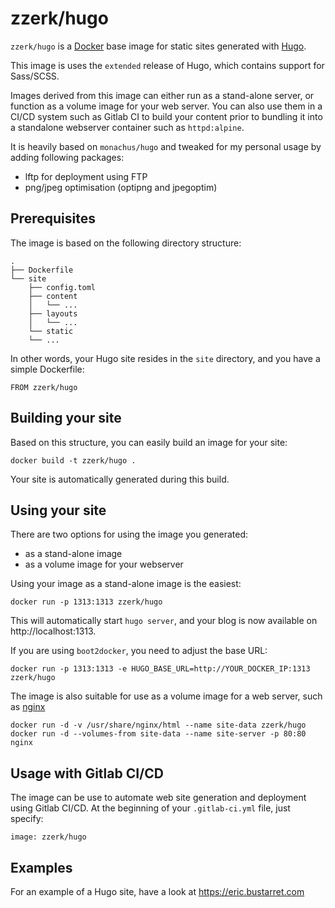 zzerk/hugo
==============

`zzerk/hugo` is a [Docker](https://www.docker.io) base image for static sites generated with [Hugo](http://gohugo.io).  

This image is uses the `extended` release of Hugo, which contains support for Sass/SCSS.

Images derived from this image can either run as a stand-alone server, or function as a volume image for your web server.  You can also use them in a CI/CD system such as Gitlab CI to build your content prior to bundling it into a standalone webserver container such as `httpd:alpine`.

It is heavily based on `monachus/hugo` and tweaked for my personal usage by adding following packages:
- lftp for deployment using FTP
- png/jpeg optimisation (optipng and jpegoptim)


Prerequisites
-------------

The image is based on the following directory structure:

	.
	├── Dockerfile
	└── site
	    ├── config.toml
	    ├── content
	    │   └── ...
	    ├── layouts
	    │   └── ...
	    └── static
		└── ...

In other words, your Hugo site resides in the `site` directory, and you have a simple Dockerfile:

	FROM zzerk/hugo 


Building your site
------------------

Based on this structure, you can easily build an image for your site:

	docker build -t zzerk/hugo .

Your site is automatically generated during this build. 


Using your site
---------------

There are two options for using the image you generated: 

- as a stand-alone image
- as a volume image for your webserver

Using your image as a stand-alone image is the easiest:

	docker run -p 1313:1313 zzerk/hugo

This will automatically start `hugo server`, and your blog is now available on http://localhost:1313. 

If you are using `boot2docker`, you need to adjust the base URL: 

	docker run -p 1313:1313 -e HUGO_BASE_URL=http://YOUR_DOCKER_IP:1313 zzerk/hugo

The image is also suitable for use as a volume image for a web server, such as [nginx](https://registry.hub.docker.com/_/nginx/)

	docker run -d -v /usr/share/nginx/html --name site-data zzerk/hugo
	docker run -d --volumes-from site-data --name site-server -p 80:80 nginx


Usage with Gitlab CI/CD
-----------------------
The image can be use to automate web site generation and deployment using Gitlab CI/CD. 
At the beginning of your `.gitlab-ci.yml` file, just specify:

	image: zzerk/hugo


Examples
--------

For an example of a Hugo site, have a look at <https://eric.bustarret.com>
